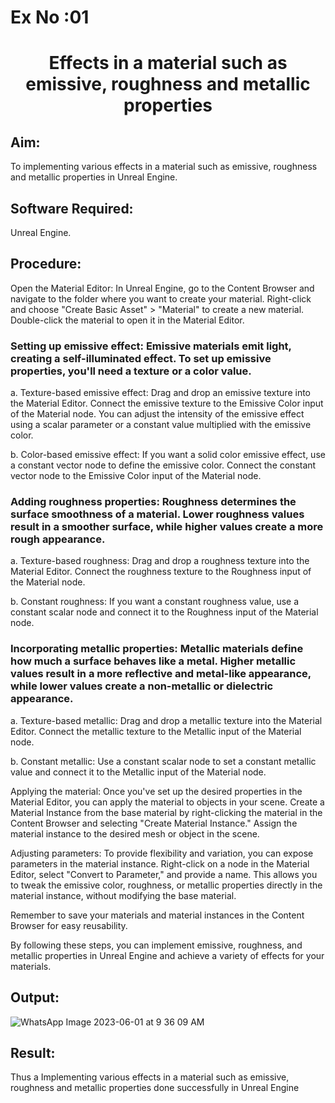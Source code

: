 # Ex No :01

# <p align="center">  Effects in a material such as emissive, roughness and metallic properties</p>

## Aim:
To implementing various effects in a material such as emissive, roughness and metallic properties in Unreal Engine.

## Software Required:
Unreal Engine.

## Procedure:
Open the Material Editor: In Unreal Engine, go to the Content Browser and navigate to the folder where you want to create your material. Right-click and choose "Create Basic Asset" > "Material" to create a new material. Double-click the material to open it in the Material Editor.

### Setting up emissive effect: Emissive materials emit light, creating a self-illuminated effect. To set up emissive properties, you'll need a texture or a color value.

a. Texture-based emissive effect: Drag and drop an emissive texture into the Material Editor. Connect the emissive texture to the Emissive Color input of the Material node. You can adjust the intensity of the emissive effect using a scalar parameter or a constant value multiplied with the emissive color.

b. Color-based emissive effect: If you want a solid color emissive effect, use a constant vector node to define the emissive color. Connect the constant vector node to the Emissive Color input of the Material node.

### Adding roughness properties: Roughness determines the surface smoothness of a material. Lower roughness values result in a smoother surface, while higher values create a more rough appearance.

a. Texture-based roughness: Drag and drop a roughness texture into the Material Editor. Connect the roughness texture to the Roughness input of the Material node.

b. Constant roughness: If you want a constant roughness value, use a constant scalar node and connect it to the Roughness input of the Material node.

### Incorporating metallic properties: Metallic materials define how much a surface behaves like a metal. Higher metallic values result in a more reflective and metal-like appearance, while lower values create a non-metallic or dielectric appearance.

a. Texture-based metallic: Drag and drop a metallic texture into the Material Editor. Connect the metallic texture to the Metallic input of the Material node.

b. Constant metallic: Use a constant scalar node to set a constant metallic value and connect it to the Metallic input of the Material node.

Applying the material: Once you've set up the desired properties in the Material Editor, you can apply the material to objects in your scene. Create a Material Instance from the base material by right-clicking the material in the Content Browser and selecting "Create Material Instance." Assign the material instance to the desired mesh or object in the scene.

Adjusting parameters: To provide flexibility and variation, you can expose parameters in the material instance. Right-click on a node in the Material Editor, select "Convert to Parameter," and provide a name. This allows you to tweak the emissive color, roughness, or metallic properties directly in the material instance, without modifying the base material.

Remember to save your materials and material instances in the Content Browser for easy reusability.

By following these steps, you can implement emissive, roughness, and metallic properties in Unreal Engine and achieve a variety of effects for your materials.

## Output:
![WhatsApp Image 2023-06-01 at 9 36 09 AM](https://github.com/durga46/EX1.game-programming/assets/75235704/f463c951-c057-4019-9615-dc2342281bf2)


## Result:

Thus a Implementing various effects in a material such as emissive, roughness and metallic properties done successfully in Unreal Engine





